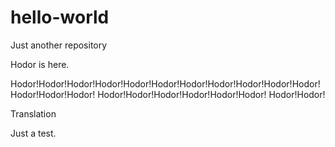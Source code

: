 # hello-world
Just another repository


Hodor is here. 


Hodor!Hodor!Hodor!Hodor!Hodor!Hodor!Hodor!Hodor!Hodor!Hodor!Hodor!Hodor!Hodor!Hodor!
Hodor!Hodor!Hodor!Hodor!Hodor!Hodor!
Hodor!Hodor!

Translation


Just a test. 

